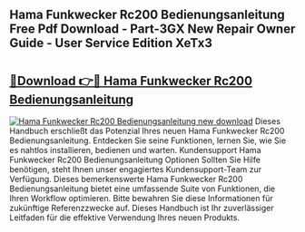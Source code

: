 ## Hama Funkwecker Rc200 Bedienungsanleitung Free Pdf Download - Part-3GX New Repair Owner Guide - User Service Edition XeTx3

# <h2><a href="http://df5xoy.blite.top/?on=Hama+Funkwecker+Rc200+Bedienungsanleitung">🔗Download 👉🔴 Hama Funkwecker Rc200 Bedienungsanleitung</a></h2>

[![Hama Funkwecker Rc200 Bedienungsanleitung new download](https://i.imgur.com/lujVjoI.png)](http://df5xoy.blite.top/?on=Hama+Funkwecker+Rc200+Bedienungsanleitung)
Dieses Handbuch erschließt das Potenzial Ihres neuen Hama Funkwecker Rc200 Bedienungsanleitung. Entdecken Sie seine Funktionen, lernen Sie, wie Sie es nahtlos installieren, bedienen und warten. Kundensupport Hama Funkwecker Rc200 Bedienungsanleitung Optionen Sollten Sie Hilfe benötigen, steht Ihnen unser engagiertes Kundensupport-Team zur Verfügung. Dieses bemerkenswerte Hama Funkwecker Rc200 Bedienungsanleitung bietet eine umfassende Suite von Funktionen, die Ihren Workflow optimieren. Bitte bewahren Sie diese Informationen für zukünftige Referenzzwecke auf. Dieses Handbuch ist Ihr zuverlässiger Leitfaden für die effektive Verwendung Ihres neuen Produkts.
